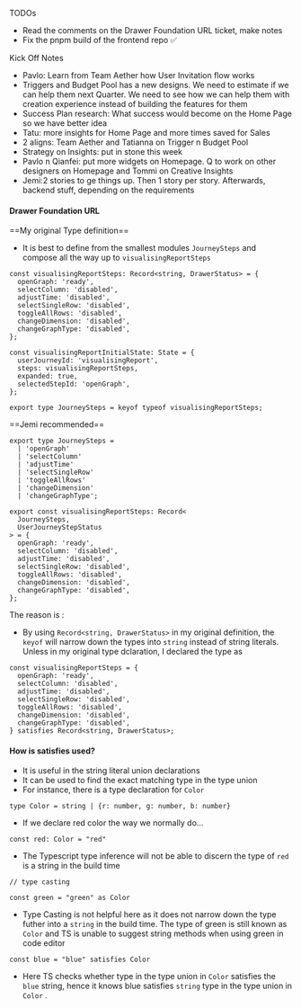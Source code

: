 TODOs
- Read the comments on the Drawer Foundation URL ticket, make notes 
- Fix the pnpm build of the frontend repo ✅

Kick Off Notes
- Pavlo: Learn from Team Aether how User Invitation flow works
- Triggers and Budget Pool has a new designs. We need to estimate if we can help them next Quarter. We need to see how we can help them with creation experience instead of building the features for them
- Success Plan research: What success would become on the Home Page so we have better idea
- Tatu: more insights for Home Page and more times saved for Sales
- 2 aligns: Team Aether and Tatianna on Trigger n Budget Pool
- Strategy on Insights: put in stone this week
- Pavlo n Qianfei: put more widgets on Homepage. Q to work on other designers on Homepage and Tommi on Creative Insights
- Jemi:2 stories to ge things up. Then 1 story per story. Afterwards, backend stuff, depending on the requirements

#### Drawer Foundation URL
==My original Type definition==
- It is best to define from the smallest modules `JourneySteps` and compose all the way up to `visualisingReportSteps` 
```
const visualisingReportSteps: Record<string, DrawerStatus> = {
  openGraph: 'ready',
  selectColumn: 'disabled',
  adjustTime: 'disabled',
  selectSingleRow: 'disabled',
  toggleAllRows: 'disabled',
  changeDimension: 'disabled',
  changeGraphType: 'disabled',
};

const visualisingReportInitialState: State = {
  userJourneyId: 'visualisingReport',
  steps: visualisingReportSteps,
  expanded: true,
  selectedStepId: 'openGraph',
};

export type JourneySteps = keyof typeof visualisingReportSteps;
```

==Jemi recommended==
```
export type JourneySteps =
  | 'openGraph'
  | 'selectColumn'
  | 'adjustTime'
  | 'selectSingleRow'
  | 'toggleAllRows'
  | 'changeDimension'
  | 'changeGraphType';

export const visualisingReportSteps: Record<
  JourneySteps,
  UserJourneyStepStatus
> = {
  openGraph: 'ready',
  selectColumn: 'disabled',
  adjustTime: 'disabled',
  selectSingleRow: 'disabled',
  toggleAllRows: 'disabled',
  changeDimension: 'disabled',
  changeGraphType: 'disabled',
};
```

The reason is :
- By using `Record<string, DrawerStatus>` in my original definition, the `keyof` will narrow down the types into `string` instead of string literals. Unless in my original type dclaration, I declared the type as 
```
const visualisingReportSteps = {
  openGraph: 'ready',
  selectColumn: 'disabled',
  adjustTime: 'disabled',
  selectSingleRow: 'disabled',
  toggleAllRows: 'disabled',
  changeDimension: 'disabled',
  changeGraphType: 'disabled',
} satisfies Record<string, DrawerStatus>;

```
#### How is satisfies used?
- It is useful in the string literal union declarations 
- It can be used to find the exact matching type in the type union
- For instance, there is a type declaration for `Color`
```
type Color = string | {r: number, g: number, b: number}
```
- If we declare red color the way we normally do...
```
const red: Color = "red"
```
- The Typescript type inference will not be able to discern the type of `red` is a string in the build time 
```
// type casting

const green = "green" as Color
```
- Type Casting is not helpful here as it does not narrow down the type futher into a `string` in the build time. The type of green is still known as `Color` and TS is unable to suggest string methods when using green in code editor
```
const blue = "blue" satisfies Color
```
- Here TS checks whether type in the type union in `Color` satisfies the `blue` string, hence it knows blue satisfies `string` type in the type union in `Color` . 
